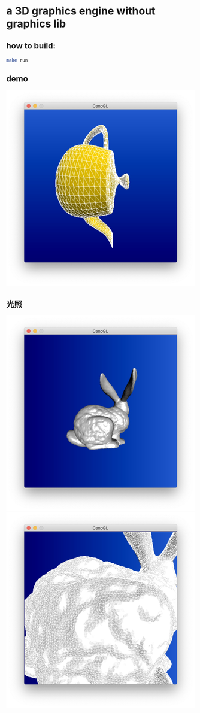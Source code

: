 # a 3D graphics engine without graphics lib

## how to build:
``` bash
make run
```
## demo
![demo1](https://raw.githubusercontent.com/CenoOS/CenoGL/master/img/demo1.jpg)

## 光照
![demo1](https://raw.githubusercontent.com/CenoOS/CenoGL/master/img/demo2.jpg)![demo1](https://raw.githubusercontent.com/CenoOS/CenoGL/master/img/demo3.jpg)

